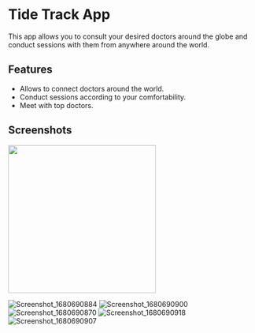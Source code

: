 # Tide Track App

This app allows you to consult your desired doctors around the globe and conduct sessions with them from anywhere around the world.

## Features

- Allows to connect doctors around the world.
- Conduct sessions according to your comfortability.
- Meet with top doctors.

## Screenshots

<img src="https://user-images.githubusercontent.com/126548231/230057680-df9fea0e-3930-49a3-a322-5a6ac3311335.png" width="300">


![Screenshot_1680690884](https://user-images.githubusercontent.com/126548231/230057680-df9fea0e-3930-49a3-a322-5a6ac3311335.png)
![Screenshot_1680690900](https://user-images.githubusercontent.com/126548231/230057708-4ebd2ca7-a9b5-445c-939e-6672a13402a3.png)
![Screenshot_1680690870](https://user-images.githubusercontent.com/126548231/230057759-da6087e8-81c6-450b-8c1b-8eaaacdd3eb2.png)
![Screenshot_1680690918](https://user-images.githubusercontent.com/126548231/230057780-182f27ff-7823-44bd-868b-2660790fee99.png)
![Screenshot_1680690907](https://user-images.githubusercontent.com/126548231/230057808-32f1a6d2-b7dd-4ae4-acec-4a35cddcb14a.png)
